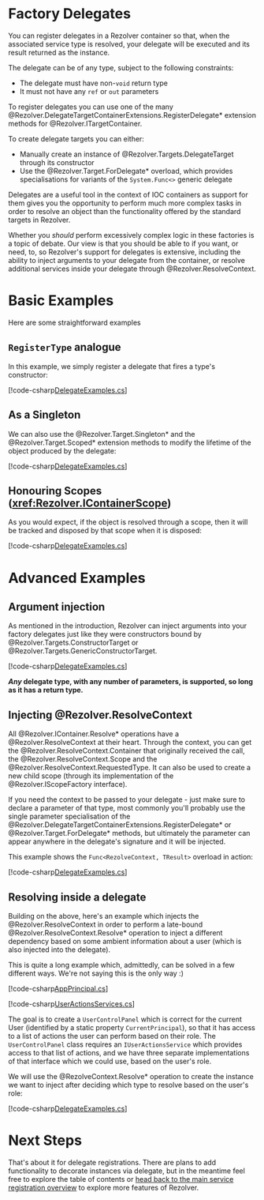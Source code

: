 ﻿# Factory Delegates

You can register delegates in a Rezolver container so that, when the associated service type is resolved, your
delegate will be executed and its result returned as the instance.

The delegate can be of any type, subject to the following constraints:

- The delegate must have non-`void` return type
- It must not have any `ref` or `out` parameters

To register delegates you can use one of the many @Rezolver.DelegateTargetContainerExtensions.RegisterDelegate* extension methods for @Rezolver.ITargetContainer.

To create delegate targets you can either:

- Manually create an instance of @Rezolver.Targets.DelegateTarget through its constructor
- Use the @Rezolver.Target.ForDelegate* overload, which provides specialisations for variants of the `System.Func<>` generic delegate

Delegates are a useful tool in the context of IOC containers as support for them gives you the opportunity to perform much more complex
tasks in order to resolve an object than the functionality offered by the standard targets in Rezolver.

Whether you *should* perform excessively complex logic in these factories is a topic of debate.  Our view is that
you should be able to if you want, or need, to, so Rezolver's support for delegates is extensive, including the ability to 
inject arguments to your delegate from the container, or resolve additional services inside your delegate through @Rezolver.ResolveContext.

# Basic Examples

Here are some straightforward examples

## `RegisterType` analogue

In this example, we simply register a delegate that fires a type's constructor:

[!code-csharp[DelegateExamples.cs](../../../../test/Rezolver.Tests.Examples/DelegateExamples.cs#example1)]

## As a Singleton

We can also use the @Rezolver.Target.Singleton* and the @Rezolver.Target.Scoped* extension methods to modify the lifetime of the
object produced by the delegate:

[!code-csharp[DelegateExamples.cs](../../../../test/Rezolver.Tests.Examples/DelegateExamples.cs#example2)]

## Honouring Scopes (<xref:Rezolver.IContainerScope>)

As you would expect, if the object is resolved through a scope, then it will be tracked and disposed by that scope when it is disposed:

[!code-csharp[DelegateExamples.cs](../../../../test/Rezolver.Tests.Examples/DelegateExamples.cs#example3)]

# Advanced Examples

## Argument injection

As mentioned in the introduction, Rezolver can inject arguments into your factory delegates just like they were constructors bound by 
@Rezolver.Targets.ConstructorTarget or @Rezolver.Targets.GenericConstructorTarget.

[!code-csharp[DelegateExamples.cs](../../../../test/Rezolver.Tests.Examples/DelegateExamples.cs#example10)]

**_Any_ delegate type, with any number of parameters, is supported, so long as it has a return type.**

## Injecting @Rezolver.ResolveContext

All @Rezolver.IContainer.Resolve* operations have a @Rezolver.ResolveContext at their heart.  Through the context, you can get the 
@Rezolver.ResolveContext.Container that originally received the call, the @Rezolver.ResolveContext.Scope and the 
@Rezolver.ResolveContext.RequestedType. It can also be used to create a new child scope (through its implementation of the 
@Rezolver.IScopeFactory interface).

If you need the context to be passed to your delegate - just make sure to declare a parameter of that type, most commonly
you'll probably use the single parameter specialisation of the @Rezolver.DelegateTargetContainerExtensions.RegisterDelegate* or
@Rezolver.Target.ForDelegate* methods, but ultimately the parameter can appear anywhere in the delegate's signature and it will
be injected.

This example shows the `Func<RezolveContext, TResult>` overload in action:

[!code-csharp[DelegateExamples.cs](../../../../test/Rezolver.Tests.Examples/DelegateExamples.cs#example11)]

## Resolving inside a delegate

Building on the above, here's an example which injects the @Rezolver.ResolveContext in order to perform a late-bound 
@Rezolver.ResolveContext.Resolve* operation to inject a different dependency based on some ambient information about a user (which
is also injected into the delegate).

This is quite a long example which, admittedly, can be solved in a few different ways.  We're not saying this is the only way :)

[!code-csharp[AppPrincipal.cs](../../../../test/Rezolver.Tests.Examples/Types/AppPrincipal.cs#example)]

[!code-csharp[UserActionsServices.cs](../../../../test/Rezolver.Tests.Examples/Types/UserActionsServices.cs#example)]

The goal is to create a `UserControlPanel` which is correct for the current User (identified by a static property `CurrentPrincipal`),
so that it has access to a list of actions the user can perform based on their role.  The `UserControlPanel` class requires an
`IUserActionsService` which provides access to that list of actions, and we have three separate implementations of that interface
which we could use, based on the user's role.

We will use the @RezolveContext.Resolve* operation to create the instance we want to inject after deciding which type to resolve
based on the user's role:

[!code-csharp[DelegateExamples.cs](../../../../test/Rezolver.Tests.Examples/DelegateExamples.cs#example12)]

# Next Steps

That's about it for delegate registrations.  There are plans to add functionality to decorate instances via delegate, but in the meantime
feel free to explore the table of contents or [head back to the main service registration overview](service-registration.md) to explore 
more features of Rezolver.
